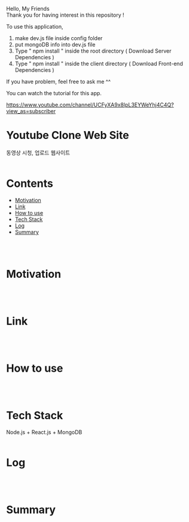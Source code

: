 Hello, My Friends  
Thank you for having interest in this repository ! 

To use this application, 

1. make dev.js file inside config folder 
2. put mongoDB info into dev.js file 
3. Type  " npm install " inside the root directory  ( Download Server Dependencies ) 
4. Type " npm install " inside the client directory ( Download Front-end Dependencies )


If you have problem, feel free to ask me ^^ 

You can watch the tutorial for this app.

https://www.youtube.com/channel/UCFyXA9x8lpL3EYWeYhj4C4Q?view_as=subscriber

# Youtube Clone Web Site
동영상 시청, 업로드 웹사이트
<br>
<br>

# Contents
- [Motivation](#-motivation)
- [Link](#-link)
- [How to use](#-how-to-use)
- [Tech Stack](#️-tech-stack)
- [Log](#-log)
- [Summary](#-summary)
<br>
<br>

# Motivation
<br>
<br>

# Link
<br>
<br>

# How to use
<br>
<br>

# Tech Stack
Node.js + React.js + MongoDB 
<br>
<br>

# Log
<br>
<br>

# Summary